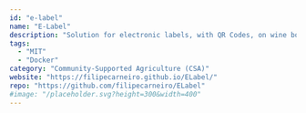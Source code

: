 ```yaml
---
id: "e-label"
name: "E-Label"
description: "Solution for electronic labels, with QR Codes, on wine bottles sold within the European Union."
tags:
  - "MIT"
  - "Docker"
category: "Community-Supported Agriculture (CSA)"
website: "https://filipecarneiro.github.io/ELabel/"
repo: "https://github.com/filipecarneiro/ELabel"
#image: "/placeholder.svg?height=300&width=400"
---
```



